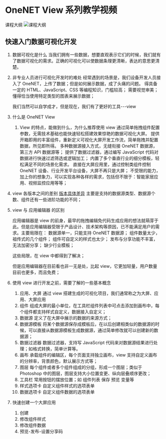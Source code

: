 # OneNET View 系列教学视频

课程大纲
![课程大纲](https://cos.linguochi.com/2020/05/20/15899355814775.jpg)

## 快速入门数据可视化开发

1. 数据可视化是什么
   当我们拥有一些数据，想要直观表示它们的时候，我们就有了数据可视化的需求。正确的可视化可以使数据条理更清晰，表达的意思更清楚。

1. 非专业人员进行可视化开发时的难处
   经常遇到的场景是，我们设备开发人员接入了 OneNET，上传了数据；但是如何展示数据，成了头痛的问题。
   得具备一定的 HTML、JavaScript、CSS 等编程知识，门槛较高；
   需要视觉审美；
   懂得恰当使用特定类型的图表来展示数据；

   我们当然可以自学成才，但是现在，我们有了更好的工具---view

1. 什么是 OneNET View

   1. View 的特点，能做到什么，为什么推荐使用 view
      通过简单拖拽组件配置参数，无需技术基础也能快速轻松搭建效果惊艳的数据可视化大屏。
      提供开箱即用的丰富组件，重新定义可视化大屏开发工作流，简单拖拽并配置数据，所见即所得。
      多种数据源接入方式，无缝衔接 OneNET 数据源，第三方 API 数据源等；
      提供了数据过滤器，通过编写 JavaScript 代码对数据进行快速过滤筛选或逻辑加工；
      内置了多个垂直行业的细分模板，轻松满足不同的场景化需求。
      直接在大屏应用里，通过控制类组件控制 OneNET 设备、行业开发平台设备，大屏不再只是大屏；
      不受限的能力，加上你的想象力，可以实现各种各样的需求，包括但不限于：智能家居应用、视频监控应用等等；

1. view 各版本之间的差别
   [版本具体差异](https://open.iot.10086.cn/doc/view/book/Price.html)
   主要是支持的数据源类型、数据源个数、组件还有一些进阶功能的不同；
1. view 与 应用编辑器 的区别

   应用编辑器是 view 的前身，最早的拖拽编辑免代码生成应用的想法就萌芽于此。但是应用编辑器受限于产品设计、技术架构等原因，已不能满足用户的需求。主要局限在：
   数据源单一，只能支持 OneNET 数据源；
   组件数量太少，祖传式的几个组件；
   组件可自定义的样式也太少；
   发布与分享功能不丰富，无法加密分享；
   缺少行业模板；

   这些局限，在 view 中都得到了解决；

   但是应用编辑器在目前看也非一无是处，比起 view，它更加轻量，用户数量目前也更多，而且免费；

1. 使用 view 进行开发之前，需要了解的一些基本概念

   1. 应用、大屏
      通过 view 搭建生成的可视化项目，我们通常称之为大屏、应用、大屏应用
   2. 组件
      组成大屏的最小单位，在工具栏组件列表中可点击添加到画布中，每个组件都支持样式自定义，数据接入自定义；
   3. 数据源
      定义了在大屏中展示的数据的来源方式；
   4. 数据源模板
      将某个数据源保存成模板后，在以后创建相类似的数据源的时候，可以直接从数据源模板生成数据源，通过简单修改就可以创建新的数据源；
   5. 数据过滤器
      数据过滤器，支持写 JavaScript 代码来对数据源结果进行处理；如格式转换，简单计算等。
   6. 画布
      承载组件的编辑区，每个页面支持独立画布，view 支持自定义画布的分辨率，背景颜色，默认展示方式等；
   7. 图层
      每个组件或者多个组件组成的分组，形成一个图层；类似于 Photoshop 中的图层，图层支持大小位置变更、纵向层叠顺序更改；
   8. 工具栏
      常用按钮的摆放位置；如 组件列表 保存 预览 变量等
   9. 样式选项卡
      自定义组件样式的选项表单
   10. 数据选项卡
       自定义组件数据的选项表单

1. 快速创建一个大屏应用
   1. 创建
   2. 修改组件样式
   3. 修改组件数据
   4. 预览-发布-设置分享码
